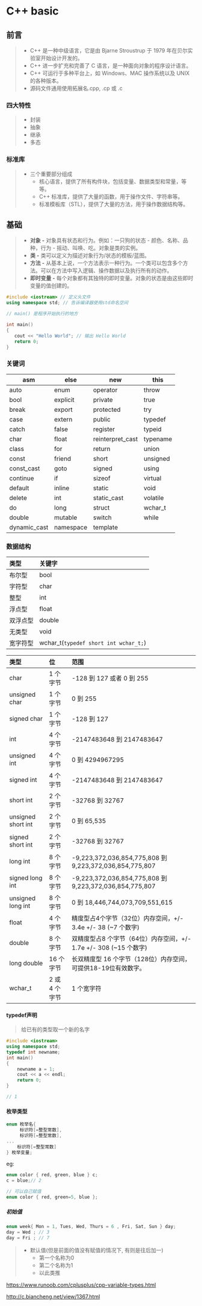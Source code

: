 # C++ basic

## 前言

> - C++ 是一种中级语言，它是由 Bjarne Stroustrup 于 1979 年在贝尔实验室开始设计开发的。
> - C++ 进一步扩充和完善了 C 语言，是一种面向对象的程序设计语言。
> - C++ 可运行于多种平台上，如 Windows、MAC 操作系统以及 UNIX 的各种版本。
> - 源码文件通用使用拓展名.cpp, .cp 或 .c

### 四大特性

> - 封装
> - 抽象
> - 继承
> - 多态

### 标准库

> - 三个重要部分组成
>   - 核心语言，提供了所有构件块，包括变量、数据类型和常量，等等。
>   - C++ 标准库，提供了大量的函数，用于操作文件、字符串等。
>   - 标准模板库（STL），提供了大量的方法，用于操作数据结构等。

## 基础

> - **对象 -** 对象具有状态和行为。例如：一只狗的状态 - 颜色、名称、品种，行为 - 摇动、叫唤、吃。对象是类的实例。
> - **类 -** 类可以定义为描述对象行为/状态的模板/蓝图。
> - **方法 -** 从基本上说，一个方法表示一种行为。一个类可以包含多个方法。可以在方法中写入逻辑、操作数据以及执行所有的动作。
> - **即时变量 -** 每个对象都有其独特的即时变量。对象的状态是由这些即时变量的值创建的。

```c++
#include <iostream> // 定义头文件
using namespace std; // 告诉编译器使用std命名空间

// main() 是程序开始执行的地方

int main()
{
   cout << "Hello World"; // 输出 Hello World
   return 0;
}
```

### 关键词

| asm          | else      | new              | this     |
| ------------ | --------- | ---------------- | -------- |
| auto         | enum      | operator         | throw    |
| bool         | explicit  | private          | true     |
| break        | export    | protected        | try      |
| case         | extern    | public           | typedef  |
| catch        | false     | register         | typeid   |
| char         | float     | reinterpret_cast | typename |
| class        | for       | return           | union    |
| const        | friend    | short            | unsigned |
| const_cast   | goto      | signed           | using    |
| continue     | if        | sizeof           | virtual  |
| default      | inline    | static           | void     |
| delete       | int       | static_cast      | volatile |
| do           | long      | struct           | wchar_t  |
| double       | mutable   | switch           | while    |
| dynamic_cast | namespace | template         |          |

### 数据结构

| 类型     | 关键字                                |
| :------- | :------------------------------------ |
| 布尔型   | bool                                  |
| 字符型   | char                                  |
| 整型     | int                                   |
| 浮点型   | float                                 |
| 双浮点型 | double                                |
| 无类型   | void                                  |
| 宽字符型 | wchar_t(`typedef short int wchar_t;`) |

| 类型               | 位            | 范围                                                              |
| :----------------- | :------------ | :---------------------------------------------------------------- |
| char               | 1 个字节      | -128 到 127 或者 0 到 255                                         |
| unsigned char      | 1 个字节      | 0 到 255                                                          |
| signed char        | 1 个字节      | -128 到 127                                                       |
| int                | 4 个字节      | -2147483648 到 2147483647                                         |
| unsigned int       | 4 个字节      | 0 到 4294967295                                                   |
| signed int         | 4 个字节      | -2147483648 到 2147483647                                         |
| short int          | 2 个字节      | -32768 到 32767                                                   |
| unsigned short int | 2 个字节      | 0 到 65,535                                                       |
| signed short int   | 2 个字节      | -32768 到 32767                                                   |
| long int           | 8 个字节      | -9,223,372,036,854,775,808 到 9,223,372,036,854,775,807           |
| signed long int    | 8 个字节      | -9,223,372,036,854,775,808 到 9,223,372,036,854,775,807           |
| unsigned long int  | 8 个字节      | 0 到 18,446,744,073,709,551,615                                   |
| float              | 4 个字节      | 精度型占4个字节（32位）内存空间，+/- 3.4e +/- 38 (~7 个数字)      |
| double             | 8 个字节      | 双精度型占8 个字节（64位）内存空间，+/- 1.7e +/- 308 (~15 个数字) |
| long double        | 16 个字节     | 长双精度型 16 个字节（128位）内存空间，可提供18-19位有效数字。    |
| wchar_t            | 2 或 4 个字节 | 1 个宽字符                                                        |

#### typedef声明

> 给已有的类型取一个新的名字

```c++
#include <iostream>
using namespace std;
typedef int newname;
int main()
{
    newname a = 1;
    cout << a << endl;
    return 0;
}

// 1
```

#### 枚举类型

```c++
enum 枚举名{
     标识符[=整型常数],
     标识符[=整型常数],
...
    标识符[=整型常数]
} 枚举变量;
```

eg:

```c++
enum color { red, green, blue } c;
c = blue;// 2

// 可以自己赋值
enum color { red, green=5, blue };
```

##### 初始值

```c++
enum week{ Mon = 1, Tues, Wed, Thurs = 6 , Fri, Sat, Sun } day;
day = Wed ; // 3
day = Fri ; // 7
```

> - 默认值(但是前面的值没有赋值的情况下, 有则是往后加一)
>   - 第一个名称为0
>   - 第二个名称为1
>   - 以此类推

<https://www.runoob.com/cplusplus/cpp-variable-types.html>

<http://c.biancheng.net/view/1367.html>
